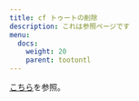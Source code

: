 ```yaml
---
title: cf トゥートの削除
description: これは参照ページです
menu:
  docs:
    weight: 20
    parent: tootontl
---
```


[こちら](https://docs.thedesk.top/post/basic/delete)を参照。